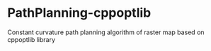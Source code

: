 # PathPlanning-cppoptlib
Constant curvature path planning algorithm of raster map based on cppoptlib library
